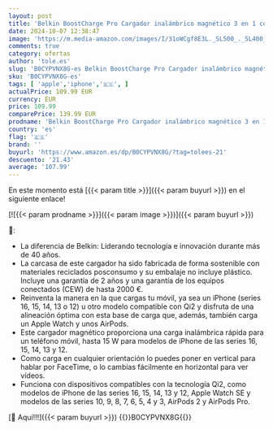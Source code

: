 ```yaml
---
layout: post
title: 'Belkin BoostCharge Pro Cargador inalámbrico magnético 3 en 1 con Qi2 para iPhone 16  15  14  13 y 12  Apple Watch y AirPods  estación magnética de Carga inalámbrica para iPhone de hasta 15 W   Blanco'
date: 2024-10-07 12:38:47
image: 'https://m.media-amazon.com/images/I/31oWCgf8E3L._SL500_._SL400_.jpg'
comments: true
category: ofertas
author: 'tole.es'
slug: 'B0CYPVNX8G-es Belkin BoostCharge Pro Cargador inalámbrico magnético 3 en...'
sku: 'B0CYPVNX8G-es'
tags: [ 'apple','iphone','🇪🇸', ]
actualPrice: 109.99 EUR
currency: EUR
price: 109.99
comparePrice: 139.99 EUR
prodname: 'Belkin BoostCharge Pro Cargador inalámbrico magnético 3 en 1 con Qi2 para iPhone 16  15  14  13 y 12  Apple Watch y AirPods  estación magnética de Carga inalámbrica para iPhone de hasta 15 W   Blanco'
country: 'es'
flag: '🇪🇸'
brand: ''
buyurl: 'https://www.amazon.es/dp/B0CYPVNX8G/?tag=tolees-21'
descuento: '21.43'
average: '107.99'
---
```


En este momento está [{{< param title >}}]({{< param buyurl >}}) en el siguiente enlace!

[![{{< param prodname >}}]({{< param image >}})]({{< param buyurl >}})

🔎:

- La diferencia de Belkin: Liderando tecnología e innovación durante más de 40 años.
- La carcasa de este cargador ha sido fabricada de forma sostenible con materiales reciclados posconsumo y su embalaje no incluye plástico. Incluye una garantía de 2 años y una garantía de los equipos conectados (CEW) de hasta 2000 €.
- Reinventa la manera en la que cargas tu móvil, ya sea un iPhone (series 16, 15, 14, 13 o 12) u otro modelo compatible con Qi2 y disfruta de una alineación óptima con esta base de carga que, además, también carga un Apple Watch y unos AirPods.
- Este cargador magnético proporciona una carga inalámbrica rápida para un teléfono móvil, hasta 15 W para modelos de iPhone de las series 16, 15, 14, 13 y 12.
- Como carga en cualquier orientación lo puedes poner en vertical para hablar por FaceTime, o lo cambias fácilmente en horizontal para ver vídeos.
- Funciona con dispositivos compatibles con la tecnología Qi2, como modelos de iPhone de las series 16, 15, 14, 13 y 12, Apple Watch SE y modelos de las series 10, 9, 8, 7, 6, 5, 4 y 3, AirPods 2 y AirPods Pro.

[🛒 Aquí!!!]({{< param buyurl >}})
{{<world>}}B0CYPVNX8G{{</world>}}
